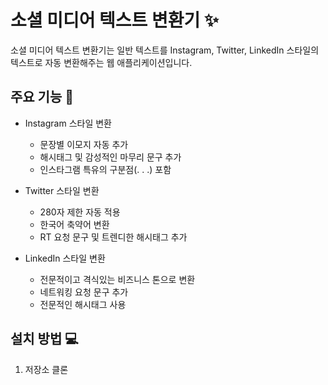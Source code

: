 # 소셜 미디어 텍스트 변환기 ✨

소셜 미디어 텍스트 변환기는 일반 텍스트를 Instagram, Twitter, LinkedIn 스타일의 텍스트로 자동 변환해주는 웹 애플리케이션입니다.

## 주요 기능 🎯

- Instagram 스타일 변환
  - 문장별 이모지 자동 추가
  - 해시태그 및 감성적인 마무리 문구 추가
  - 인스타그램 특유의 구분점(. . .) 포함

- Twitter 스타일 변환
  - 280자 제한 자동 적용
  - 한국어 축약어 변환
  - RT 요청 문구 및 트렌디한 해시태그 추가

- LinkedIn 스타일 변환
  - 전문적이고 격식있는 비즈니스 톤으로 변환
  - 네트워킹 요청 문구 추가
  - 전문적인 해시태그 사용

## 설치 방법 💻

1. 저장소 클론

